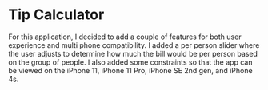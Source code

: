 # Tip Calculator
For this application, I decided to add a couple of features for both user experience and multi phone compatibility. 
I added a per person slider where the user adjusts to determine how much the bill would be per person based on the group of people. 
I also added some constraints so that the app can be viewed on the iPhone 11, iPhone 11 Pro, iPhone SE 2nd gen, and iPhone 4s.

